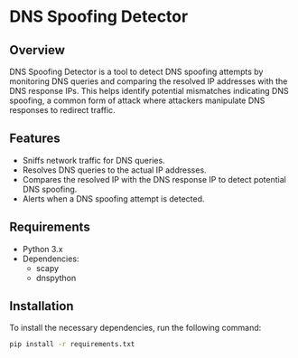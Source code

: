 # DNS Spoofing Detector

## Overview
DNS Spoofing Detector is a tool to detect DNS spoofing attempts by monitoring DNS queries and comparing the resolved IP addresses with the DNS response IPs. This helps identify potential mismatches indicating DNS spoofing, a common form of attack where attackers manipulate DNS responses to redirect traffic.

## Features
- Sniffs network traffic for DNS queries.
- Resolves DNS queries to the actual IP addresses.
- Compares the resolved IP with the DNS response IP to detect potential DNS spoofing.
- Alerts when a DNS spoofing attempt is detected.

## Requirements
- Python 3.x
- Dependencies:
  - scapy
  - dnspython

## Installation
To install the necessary dependencies, run the following command:

```bash
pip install -r requirements.txt
